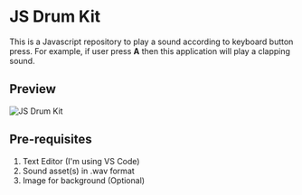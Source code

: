 # JS Drum Kit
This is a Javascript repository to play a sound according to keyboard button press. For example, if user press **A** then this application will play a clapping sound.

## Preview
![JS Drum Kit](https://raw.githubusercontent.com/hasaneljabir/js-drum-kit/master/preview/js-drum-kit.png)

## Pre-requisites
1. Text Editor (I'm using VS Code)
2. Sound asset(s) in .wav format
3. Image for background (Optional)
